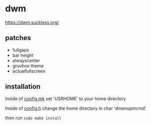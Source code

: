 # dwm
https://dwm.suckless.org/

## patches
- fullgaps
- bar height
- alwayscenter
- gruvbox theme
- actualfullscreen

## installation
Inside of [config.mk](https://github.com/ozpv/dwm/blob/main/config.mk) set 'USRHOME' to your home directory

Inside of [config.h](https://github.com/ozpv/dwm/blob/main/config.h) change the home directory in char 'dmenupmcmd'

then run `sudo make install`
